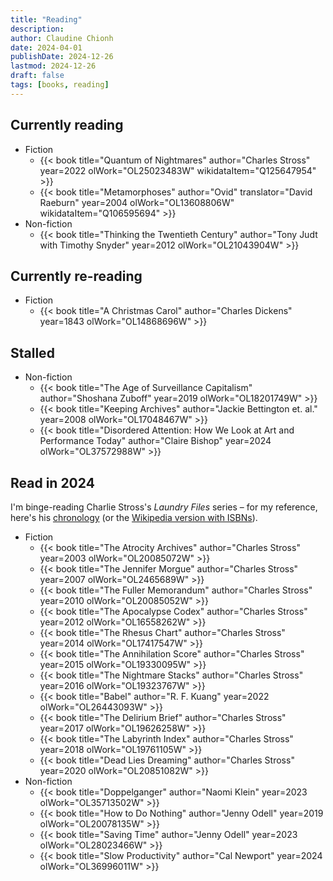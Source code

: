 ```yaml
---
title: "Reading"
description:
author: Claudine Chionh
date: 2024-04-01
publishDate: 2024-12-26
lastmod: 2024-12-26
draft: false
tags: [books, reading]
---
```


## Currently reading

* Fiction
  * {{< book title="Quantum of Nightmares" author="Charles Stross" year=2022 olWork="OL25023483W" wikidataItem="Q125647954" >}}
  * {{< book title="Metamorphoses" author="Ovid" translator="David Raeburn" year=2004 olWork="OL13608806W" wikidataItem="Q106595694" >}}
* Non-fiction
  * {{< book title="Thinking the Twentieth Century" author="Tony Judt with Timothy Snyder" year=2012 olWork="OL21043904W" >}}

## Currently re-reading

* Fiction
  * {{< book title="A Christmas Carol" author="Charles Dickens" year=1843 olWork="OL14868696W" >}}

## Stalled

* Non-fiction
  * {{< book title="The Age of Surveillance Capitalism" author="Shoshana Zuboff" year=2019 olWork="OL18201749W" >}}
  * {{< book title="Keeping Archives" author="Jackie Bettington et. al." year=2008 olWork="OL17048467W" >}}
  * {{< book title="Disordered Attention: How We Look at Art and Performance Today" author="Claire Bishop" year=2024 olWork="OL37572988W" >}}

## Read in 2024

I'm binge-reading Charlie Stross's *Laundry Files* series – for my reference, here's his [chronology](https://www.antipope.org/charlie/blog-static/2020/10/the-laundry-files-an-updated-c.html) (or the [Wikipedia version with ISBNs](https://en.wikipedia.org/wiki/Charles_Stross_bibliography#The_Laundry_Files)).

* Fiction
  * {{< book title="The Atrocity Archives" author="Charles Stross" year=2003 olWork="OL20085072W" >}}
  * {{< book title="The Jennifer Morgue" author="Charles Stross" year=2007 olWork="OL2465689W" >}}
  * {{< book title="The Fuller Memorandum" author="Charles Stross" year=2010 olWork="OL20085052W" >}}
  * {{< book title="The Apocalypse Codex" author="Charles Stross" year=2012 olWork="OL16558262W" >}}
  * {{< book title="The Rhesus Chart" author="Charles Stross" year=2014 olWork="OL17417547W" >}}
  * {{< book title="The Annihilation Score" author="Charles Stross" year=2015 olWork="OL19330095W" >}}
  * {{< book title="The Nightmare Stacks" author="Charles Stross" year=2016 olWork="OL19323767W" >}}
  * {{< book title="Babel" author="R. F. Kuang" year=2022 olWork="OL26443093W" >}}
  * {{< book title="The Delirium Brief" author="Charles Stross" year=2017 olWork="OL19626258W" >}}
  * {{< book title="The Labyrinth Index" author="Charles Stross" year=2018 olWork="OL19761105W" >}}
  * {{< book title="Dead Lies Dreaming" author="Charles Stross" year=2020 olWork="OL20851082W" >}}
* Non-fiction
  * {{< book title="Doppelganger" author="Naomi Klein" year=2023 olWork="OL35713502W" >}}
  * {{< book title="How to Do Nothing" author="Jenny Odell" year=2019 olWork="OL20078135W" >}}
  * {{< book title="Saving Time" author="Jenny Odell" year=2023 olWork="OL28023466W" >}}
  * {{< book title="Slow Productivity" author="Cal Newport" year=2024 olWork="OL36996011W" >}}

<!-- :vim set textwidth=0: -->

